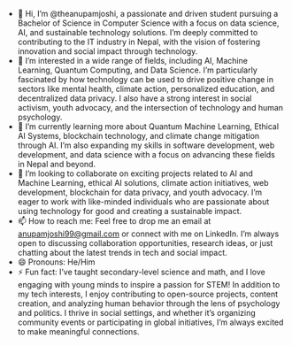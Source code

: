- 👋 Hi, I’m @theanupamjoshi, a passionate and driven student pursuing a Bachelor of Science in Computer Science with a focus on data science, AI, and sustainable technology solutions. I’m deeply committed to contributing to the IT industry in Nepal, with the vision of fostering innovation and social impact through technology.
- 👀 I’m interested in a wide range of fields, including AI, Machine Learning, Quantum Computing, and Data Science. I’m particularly fascinated by how technology can be used to drive positive change in sectors like mental health, climate action, personalized education, and decentralized data privacy. I also have a strong interest in social activism, youth advocacy, and the intersection of technology and human psychology.
- 🌱 I’m currently learning more about Quantum Machine Learning, Ethical AI Systems, blockchain technology, and climate change mitigation through AI. I’m also expanding my skills in software development, web development, and data science with a focus on advancing these fields in Nepal and beyond.
- 💞️ I’m looking to collaborate on exciting projects related to AI and Machine Learning, ethical AI solutions, climate action initiatives, web development, blockchain for data privacy, and youth advocacy. I’m eager to work with like-minded individuals who are passionate about using technology for good and creating a sustainable impact.
- 📫 How to reach me: Feel free to drop me an email at anupamjoshi99@gmail.com or connect with me on LinkedIn. I’m always open to discussing collaboration opportunities, research ideas, or just chatting about the latest trends in tech and social impact.
- 😄 Pronouns: He/Him
- ⚡ Fun fact: I’ve taught secondary-level science and math, and I love engaging with young minds to inspire a passion for STEM! In addition to my tech interests, I enjoy contributing to open-source projects, content creation, and analyzing human behavior through the lens of psychology and politics. I thrive in social settings, and whether it’s organizing community events or participating in global initiatives, I’m always excited to make meaningful connections.
